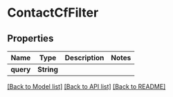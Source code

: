# ContactCfFilter

## Properties

Name | Type | Description | Notes
------------ | ------------- | ------------- | -------------
**query** | **String** |  | 

[[Back to Model list]](../README.md#documentation-for-models) [[Back to API list]](../README.md#documentation-for-api-endpoints) [[Back to README]](../README.md)


